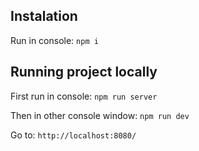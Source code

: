 ## Instalation

Run in console:
`npm i`

## Running project locally

First run in console:
`npm run server`

Then in other console window:
`npm run dev`

Go to:
`http://localhost:8080/`
